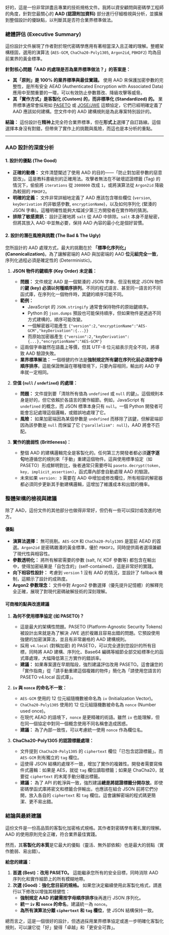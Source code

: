 好的，這是一份非常詳盡且專業的技術規格文件。我將以資安顧問與密碼學工程師的角度，針對您最關心的 **AAD (認證附加資料)** 部分進行仔細檢視與分析，並擴展到整個設計的優缺點，以判斷其是否符合業界標準做法。

### 總體評估 (Executive Summary)

這份設計文件展現了作者對於現代密碼學應用有著相當深入且正確的理解。整體架構穩固，選用的演算法 (`AES-GCM`, `ChaCha20-Poly1305`, `Argon2id`, `PBKDF2`) 均為目前業界的黃金標準。

**針對核心問題「AAD 的處理是否為業界標準做法？」的答案是：**

* **其「原則」是 100% 的業界標準與最佳實踐。** 使用 AAD 來保護加密參數的完整性，是所有安全 AEAD (Authenticated Encryption with Associated Data) 應用中至關重要的一環，可以有效防止參數篡改、降級攻擊等威脅。
* **其「實作方式」是客製化 (Custom) 的，而非標準化 (Standardized) 的。** 業界標準通常會採用如 [PASETO](https://paseto.io/) 或 [JOSE/JWE](https://datatracker.ietf.org/doc/html/rfc7516) 這類協定，它們已經明確定義了 AAD 應該如何建構。您文件中的 AAD 建構規則是為此專案特別設計的。

**結論：** 這份設計在**精神上**完全符合業界標準，但在**形式上**選擇了自訂路線。這個選擇本身沒有對錯，但帶來了實作上的挑戰與風險，而這也是本分析的重點。

---

### AAD 設計的深度分析

#### 1. 設計的優點 (The Good)

* **正確的動機：** 文件清楚闡述了使用 AAD 的目的——「防止對加密參數的惡意竄改」。這是教科書級別的正確用法。攻擊者無法在不破壞認證標籤 (Tag) 的情況下，偷偷將 `iterations` 從 `2000000` 改成 `1`，或將演算法從 `Argon2id` 降級為較弱的 `PBKDF2`。
* **明確的定義：** 文件非常詳細地定義了 AAD 應該包含哪些欄位 (`version`, `keyDerivation` 的非敏感參數, `encryptionName`)，以及如何序列化 (緊湊的 JSON 字串)。這種明確性能夠大幅減少第三方開發者在實作時的猜測。
* **排除了敏感資訊：** 設計正確地將 `salt` 從 AAD 中排除。`salt` 本身不是秘密，但將其放入 AAD 中並無必要，保持 AAD 內容的最小化是個好習慣。

#### 2. 設計的潛在風險與挑戰 (The Bad & The Ugly)

您所設計的 AAD 處理方式，最大的挑戰在於 **「標準化序列化」(Canonicalization)**。為了讓解密端的 AAD 與加密端的 AAD **位元組完全一致**，序列化過程必須是確定性的 (Deterministic)。

1.  **JSON 物件的鍵順序 (Key Order) 未定義：**
    * **問題：** 文件規定 AAD 是一個緊湊的 JSON 字串，但沒有規定 JSON 物件的**鍵 (key) 必須以何種順序排列**。不同的程式語言、甚至同一語言的不同函式庫，在序列化一個物件時，其鍵的順序可能不同。
    * **範例：**
        * JavaScript 的 `JSON.stringify` 通常會保持物件的原始鍵順序。
        * Python 的 `json.dumps` 預設也可能保持順序，但如果物件是透過不同方式建構的，順序可能改變。
        * 一個解密器可能產生 `{"version":2,"encryptionName":"AES-GCM","keyDerivation":{...}}`
        * 而原始加密器產生 `{"version":2,"keyDerivation":{...},"encryptionName":"AES-GCM"}`
    * 這兩個字串雖然在語義上等價，但其 UTF-8 位元組表示完全不同，將導致 AAD 驗證失敗。
    * **業界標準解法：** 一個穩健的作法是**強制規定所有鍵在序列化前必須按字母順序排序**。這能保證無論在哪種環境下，只要內容相同，輸出的 AAD 字串就一定相同。

2.  **空值 (`null` / `undefined`) 的處理：**
    * **問題：** 文件提到要「清除所有值為 `undefined` 或 `null` 的鍵」。這個規則本身是好的，但它依賴於各語言的實作細節。例如，JavaScript 有 `undefined` 的概念，而 JSON 標準本身只有 `null`。一個 Python 開發者可能會忘記處理這個邏輯，或錯誤地處理了它。
    * **風險：** 如果加密端因為某個參數是 `undefined` 而移除了該鍵，但解密端卻因為該參數是 `null` 而保留了它 (`"parallelism": null`)，AAD 將會不匹配。

3.  **實作的脆弱性 (Brittleness)：**
    * 整個 AAD 的建構邏輯完全是客製化的。任何第三方開發者都必須**逐字逐句**地遵循您的規則來「手動」重建這個物件。這與使用標準協定（如 PASETO）形成鮮明對比，後者通常只需要呼叫 `paseto.decrypt(token, key, implicit_assertion)`，函式庫內部會自動處理 AAD 的驗證。
    * 未來如果 `version: 3` 需要在 AAD 中增加或修改欄位，所有相容的解密器都必須同步更新其手動建構邏輯，這增加了維護成本和出錯的機率。

### 整體架構的檢視與建議

除了 AAD，這份文件的其他部分也做得非常好，但仍有一些可以探討或改進的地方。

#### 優點

* **演算法選擇：** 無可挑剔。`AES-GCM` 和 `ChaCha20-Poly1305` 是當前 AEAD 的首選。`Argon2id` 是密碼雜湊的黃金標準，優於 `PBKDF2`。同時提供兩者選項兼顧了現代性與相容性。
* **參數透明化：** 將所有解密需要的參數 (salt, IV, KDF 參數等) 都包含在輸出中，使得加密結果是「自包含的」(self-contained)，這是非常好的實踐。
* **向下相容性設計：** 考慮到 `version` 1 沒有 AAD 的情況，並設計了 fallback 機制，這顯示了設計的成熟度。
* **Argon2 參數理念：** 文件中對 Argon2 參數選擇（優先提升記憶體）的解釋完全正確，展現了對現代密碼破解技術的深刻理解。

#### 可商榷的點與改進建議

1.  **為何不使用標準協定 (如 PASETO)？**
    * 這是最大的架構性問題。PASETO (Platform-Agnostic Security Tokens) 被設計出來就是為了解決 JWE 過於複雜且容易出錯的問題。它預設使用強健的加密演算法，並且有非常嚴格的 AAD 建構規則。
    * 採用 `v4.local` (對稱加密) 的 PASETO，可以完全達到您設計的所有目標，同時將 AAD 建構、序列化、Base64 編碼等細節全部交給標準化的函式庫處理，大幅降低第三方實作的錯誤率。
    * **建議：** 如果專案還在早期階段，強烈建議評估改用 PASETO。這會讓您的「實作指南」從「請手動重建這個複雜的物件」簡化為「請使用您語言的 PASETO v4.local 函式庫」。

2.  **`iv` 與 `nonce` 的命名不一致：**
    * `AES-GCM` 使用的 12 位元組隨機數被命名為 `iv` (Initialization Vector)。
    * `ChaCha20-Poly1305` 使用的 12 位元組隨機數被命名為 `nonce` (Number used once)。
    * 在現代 AEAD 的語境下，`nonce` 是更精確的術語。雖然 `iv` 也能理解，但在同一個協定中對同一個概念使用不同名稱會造成困惑。
    * **建議：** 為了內部一致性，可以考慮統一使用 `nonce` 作為欄位名。

3.  **ChaCha20-Poly1305 的認證標籤處理：**
    * 文件提到 `ChaCha20-Poly1305` 的 `ciphertext` 欄位「已包含認證標籤」。而 `AES-GCM` 則有獨立的 `tag` 欄位。
    * 這使得 JSON 結構的處理不一致，增加了實作的複雜性。開發者需要寫條件式邏輯：如果是 AES，就從 `tag` 欄位讀取標籤；如果是 ChaCha20，就要從 `ciphertext` 的末尾手動分離出標籤。
    * **建議：** 為了 API 的乾淨與一致，強烈建議**總是將認證標籤分開存放**。即使密碼學函式庫將密文和標籤合併輸出，也應該在組合 JSON 前將它們分開，放入各自的 `ciphertext` 和 `tag` 欄位。這會讓解密端的程式碼更簡潔、更不易出錯。

### 結論與最終建議

這份文件是一份高品質的客製化加密格式規格。其作者對密碼學有著扎實的理解。AAD 的使用原則完全正確，符合業界最佳實踐。

然而，其**客製化的本質**是它最大的優點（靈活、無外部依賴）也是最大的弱點（實作脆弱、易出錯）。

**給您的建議：**

1.  **首選 (Best)：改用 PASETO。** 這能繼承您所有的安全目標，同時消除 AAD 序列化和實作細節上的所有模糊地帶。
2.  **次選 (Good)：強化您目前的規格。** 如果您決定繼續使用此客製化格式，請進行以下修改以增強其穩健性：
    * **強制規定 AAD 的鍵需按字母順序排序**後再進行 JSON 序列化。
    * **統一 `iv` 和 `nonce` 的命名**，建議統一為 `nonce`。
    * **為所有演算法分離 `ciphertext` 和 `tag` 欄位**，使 JSON 結構保持一致。

總而言之，這是一個很好的設計，但透過採用業界標準協定或進一步明確化客製化規則，可以讓它從「好」變得「卓越」和「更安全可靠」。